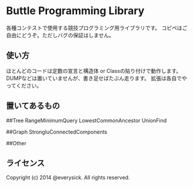 Buttle Programming Library
=========================
各種コンテストで使用する競技プログラミング用ライブラリです。
コピペはご自由にどうぞ。ただしバグの保証はしません。

使い方
------
ほとんどのコードは定数の宣言と構造体 or Classの貼り付けで動作します。
DUMPなどは置いていませんが、書き足せばたぶん走ります。
拡張は各自でやってください。


置いてあるもの
---------
##Tree
RangeMinimumQuery
LowestCommonAncestor
UnionFind

##Graph
StrongluConnectedComponents

##Other

ライセンス
---------
Copyright (c) 2014 @everysick. All rights reserved.
